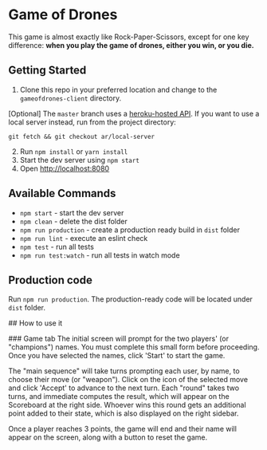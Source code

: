 # Game of Drones

This game is almost exactly like Rock-Paper-Scissors, except for one key difference: **when you play the game of drones, either you win, or you die.**

## Getting Started

1. Clone this repo in your preferred location and change to the `gameofdrones-client` directory.

[Optional] The `master` branch uses a [heroku-hosted API](https://gofdrones.herokuapp.com/api/v1). If you want to use a local server instead, run from the project directory:

`git fetch && git checkout ar/local-server`

2. Run `npm install` or `yarn install`
3. Start the dev server using `npm start`
4. Open [http://localhost:8080](http://localhost:8080)

## Available Commands

- `npm start` - start the dev server
- `npm clean` - delete the dist folder
- `npm run production` - create a production ready build in `dist` folder
- `npm run lint` - execute an eslint check
- `npm test` - run all tests
- `npm run test:watch` - run all tests in watch mode

## Production code

Run `npm run production`. The production-ready code will be located under `dist` folder.

## How to use it

### Game tab
The initial screen will prompt for the two players' (or "champions") names. You must complete this small form before proceeding. Once you have selected the names, click 'Start' to start the game.

The "main sequence" will take turns prompting each user, by name, to choose their move (or "weapon"). Click on the icon of the selected move and click 'Accept' to advance to the next turn. Each "round" takes two turns, and immediate computes the result, which will appear on the Scoreboard at the right side. Whoever wins this round gets an additional point added to their state, which is also displayed on the right sidebar.

Once a player reaches 3 points, the game will end and their name will appear on the screen, along with a button to reset the game.
